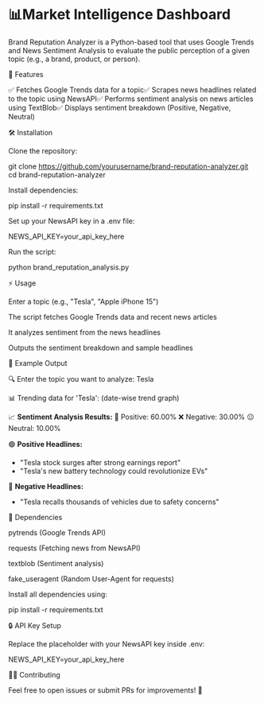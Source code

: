 # 📊Market Intelligence Dashboard

Brand Reputation Analyzer is a Python-based tool that uses Google Trends and News Sentiment Analysis to evaluate the public perception of a given topic (e.g., a brand, product, or person).

🚀 Features

✅ Fetches Google Trends data for a topic✅ Scrapes news headlines related to the topic using NewsAPI✅ Performs sentiment analysis on news articles using TextBlob✅ Displays sentiment breakdown (Positive, Negative, Neutral)

🛠 Installation

Clone the repository:

git clone https://github.com/yourusername/brand-reputation-analyzer.git  
cd brand-reputation-analyzer  

Install dependencies:

pip install -r requirements.txt  

Set up your NewsAPI key in a .env file:

NEWS_API_KEY=your_api_key_here

Run the script:

python brand_reputation_analysis.py  

⚡ Usage

Enter a topic (e.g., "Tesla", "Apple iPhone 15")

The script fetches Google Trends data and recent news articles

It analyzes sentiment from the news headlines

Outputs the sentiment breakdown and sample headlines

📝 Example Output

🔍 Enter the topic you want to analyze: Tesla

📊 Trending data for 'Tesla':
(date-wise trend graph)

📈 **Sentiment Analysis Results:**
💪 Positive: 60.00%
❌ Negative: 30.00%
😐 Neutral: 10.00%

🟢 **Positive Headlines:**
- "Tesla stock surges after strong earnings report"
- "Tesla's new battery technology could revolutionize EVs"

🔴 **Negative Headlines:**
- "Tesla recalls thousands of vehicles due to safety concerns"

📌 Dependencies

pytrends (Google Trends API)

requests (Fetching news from NewsAPI)

textblob (Sentiment analysis)

fake_useragent (Random User-Agent for requests)

Install all dependencies using:

pip install -r requirements.txt  

🔒 API Key Setup

Replace the placeholder with your NewsAPI key inside .env:

NEWS_API_KEY=your_api_key_here

👨‍💻 Contributing

Feel free to open issues or submit PRs for improvements! 🚀
